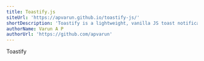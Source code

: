 ```yaml
---
title: Toastify.js
siteUrl: 'https://apvarun.github.io/toastify-js/'
shortDescription: 'Toastify is a lightweight, vanilla JS toast notification library.'
authorName: Varun A P
authorUrl: 'https://github.com/apvarun'
---
```


Toastify
